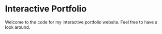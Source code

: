 # Interactive Portfolio

Welcome to the code for my interactive portfolio website. Feel free to have a look around.
